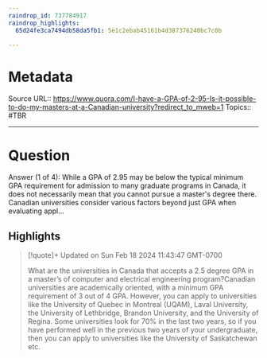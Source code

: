 ```yaml
---
raindrop_id: 737784917
raindrop_highlights:
  65d24fe3ca7494db58da5fb1: 5e1c2ebab45161b4d387376240bc7c0b

---
```


# Metadata
Source URL:: https://www.quora.com/I-have-a-GPA-of-2-95-Is-it-possible-to-do-my-masters-at-a-Canadian-university?redirect_to_mweb=1
Topics:: #TBR

---
# Question

Answer (1 of 4): While a GPA of 2.95 may be below the typical minimum GPA requirement for admission to many graduate programs in Canada, it does not necessarily mean that you cannot pursue a master&#39;s degree there. Canadian universities consider various factors beyond just GPA when evaluating appl...

## Highlights

> [!quote]+ Updated on Sun Feb 18 2024 11:43:47 GMT-0700
>
> What are the universities in Canada that accepts a 2.5 degree GPA in a master’s of computer and electrical engineering program?Canadian universities are academically oriented, with a minimum GPA requirement of 3 out of 4 GPA. However, you can apply to universities like the University of Quebec in Montreal (UQAM), Laval University, the University of Lethbridge, Brandon University, and the University of Regina. Some universities look for 70% in the last two years, so if you have performed well in the previous two years of your undergraduate, then you can apply to universities like the University of Saskatchewan etc.
